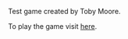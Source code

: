 Test game created by Toby Moore.

To play the game visit [here](https://tjhmoore.github.io/tictactoe/).